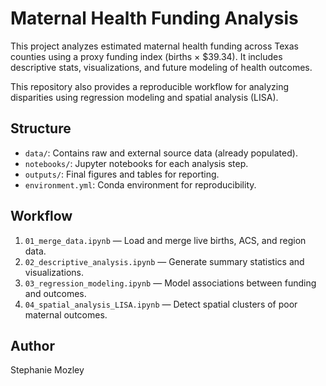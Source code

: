 # Maternal Health Funding Analysis

This project analyzes estimated maternal health funding across Texas counties using a proxy funding index (births × $39.34). It includes descriptive stats, visualizations, and future modeling of health outcomes.

This repository also provides a reproducible workflow for analyzing disparities using regression modeling and spatial analysis (LISA).

## Structure

- `data/`: Contains raw and external source data (already populated).
- `notebooks/`: Jupyter notebooks for each analysis step.
- `outputs/`: Final figures and tables for reporting.
- `environment.yml`: Conda environment for reproducibility.

## Workflow

1. `01_merge_data.ipynb` — Load and merge live births, ACS, and region data.
2. `02_descriptive_analysis.ipynb` — Generate summary statistics and visualizations.
3. `03_regression_modeling.ipynb` — Model associations between funding and outcomes.
4. `04_spatial_analysis_LISA.ipynb` — Detect spatial clusters of poor maternal outcomes.

## Author
Stephanie Mozley
